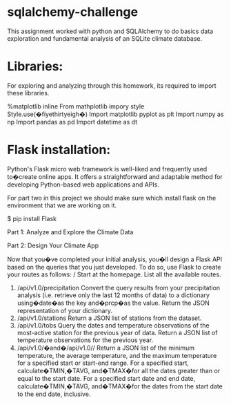 # sqlalchemy-challenge

This assignment worked with python and SQLAlchemy to do basics data exploration and fundamental analysis of an SQLite climate database. 

# Libraries:

For exploring and analyzing through this homework, its required to import these libraries. 

%matplotlib inline 
From mathplotlib impory style 
Style.use(�fiyethirtyeigh�)
Import matplotlib pyplot as plt
Import numpy as np
Import pandas as pd 
Import datetime as dt

# Flask installation:

Python's Flask micro web framework is well-liked and frequently used to�create online apps. It offers a straightforward and adaptable method for developing Python-based web applications and APIs. 

For part two in this project we should make sure which install flask on the environment that we are working on it. 

$ pip install Flask

Part 1: Analyze and Explore the Climate Data













































Part 2: Design Your Climate App

Now that you�ve completed your initial analysis, you�ll design a Flask API based on the queries that you just developed. To do so, use Flask to create your routes as follows:
/
Start at the homepage.
List all the available routes.
1. /api/v1.0/precipitation
Convert the query results from your precipitation analysis (i.e. retrieve only the last 12 months of data) to a dictionary using�date�as the key and�prcp�as the value.
Return the JSON representation of your dictionary.
2. /api/v1.0/stations
Return a JSON list of stations from the dataset.
3. /api/v1.0/tobs
Query the dates and temperature observations of the most-active station for the previous year of data.
Return a JSON list of temperature observations for the previous year.
4. /api/v1.0/<start>�and�/api/v1.0/<start>/<end>
Return a JSON list of the minimum temperature, the average temperature, and the maximum temperature for a specified start or start-end range.
For a specified start, calculate�TMIN,�TAVG, and�TMAX�for all the dates greater than or equal to the start date.
For a specified start date and end date, calculate�TMIN,�TAVG, and�TMAX�for the dates from the start date to the end date, inclusive.

